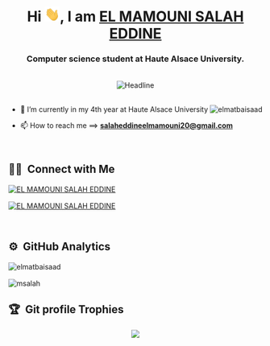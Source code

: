 <h1 align="center">Hi <img src="https://raw.githubusercontent.com/ABSphreak/ABSphreak/master/gifs/Hi.gif" width="30px">, I am <a href="https://linkedin.com/in/elmatbai-saad/">EL MAMOUNI SALAH EDDINE</a> </h1>

<h3 align="center">Computer science student at Haute Alsace University.</h3>

<br>

 <div align=center>
        <img src="https://readme-typing-svg.herokuapp.com?color=%236FDA44&size=32&center=true&vCenter=true&width=600&height=50&lines=Welcome+To+My+Profile+!" alt="Headline" />
    </div>
<br>




<p><img align="right" src="animation_500_kxa883sd.gif" alt="elmatbaisaad" /></p>


- 🌱 I’m currently in my 4th year at Haute Alsace University

- 📫 How to reach me ==>  **salaheddineelmamouni20@gmail.com**

<br>

## 🤝🏻 &nbsp;Connect with Me

<p align="left">
  <a href="https://ma.linkedin.com/in/salah-eddine-el-mamouni-534259192" target="_blank"><img align="center"
      src="https://img.shields.io/badge/LinkedIn-0077B5?style=for-the-badge&logo=linkedin&logoColor=white"
      alt="EL MAMOUNI SALAH EDDINE" /></a>

 <a href="mailto:salaheddineelmamouni20@gmail.com" target="_blank"><img align="center"
      src="https://img.shields.io/badge/Gmail-D14836?style=for-the-badge&logo=gmail&logoColor=white"
      alt="EL MAMOUNI SALAH EDDINE" /></a>
</p>

<br>




## ⚙️ &nbsp;GitHub Analytics
<p><img align="center" src="https://github-readme-stats.vercel.app/api/top-langs?username=msalahe&show_icons=true&locale=en&layout=compact&theme=radical" alt="elmatbaisaad" /></p>  


<p><img align="center" src="https://github-readme-stats.vercel.app/api?username=msalahe&show_icons=true&locale=en&theme=radical" alt="msalah" /></p>

## 🏆 &nbsp;Git profile Trophies

<p align="center"><img align="center" src="https://github-profile-trophy.vercel.app/?username=msalahe&theme=algolia" />
 </p>
<br>




 </div>
